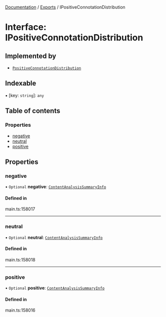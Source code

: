 [Documentation](../README.md) / [Exports](../modules.md) / IPositiveConnotationDistribution

# Interface: IPositiveConnotationDistribution

## Implemented by

- [`PositiveConnotationDistribution`](../classes/PositiveConnotationDistribution.md)

## Indexable

▪ [key: `string`]: `any`

## Table of contents

### Properties

- [negative](IPositiveConnotationDistribution.md#negative)
- [neutral](IPositiveConnotationDistribution.md#neutral)
- [positive](IPositiveConnotationDistribution.md#positive)

## Properties

### negative

• `Optional` **negative**: [`ContentAnalysisSummaryInfo`](../classes/ContentAnalysisSummaryInfo.md)

#### Defined in

main.ts:158017

___

### neutral

• `Optional` **neutral**: [`ContentAnalysisSummaryInfo`](../classes/ContentAnalysisSummaryInfo.md)

#### Defined in

main.ts:158018

___

### positive

• `Optional` **positive**: [`ContentAnalysisSummaryInfo`](../classes/ContentAnalysisSummaryInfo.md)

#### Defined in

main.ts:158016
